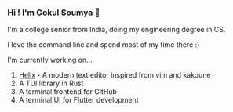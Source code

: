 ### Hi ! I'm Gokul Soumya :wave:

I'm a college senior from India, doing my engineering degree in CS.

I love the command line and spend most of my time there :)

I'm currently working on...

1. [Helix](https://github.com/helix-editor/helix/) - A modern text editor inspired from vim and kakoune
2. A TUI library in Rust
3. A terminal frontend for GitHub
4. A terminal UI for Flutter development
